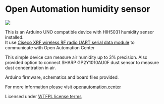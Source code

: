 # Open Automation humidity sensor   

![](http://smartcontrol.lt/images/portfolio/S04.jpg)

This is an Arduino UNO compatible device with HIH5031 humidity sensor installed.  
It use [Ciseco XRF wireless RF radio UART serial data module][] to communicate with Open Automation Center

  
This simple device can measure air humidity up to 3% precision. Also provided option to connect SHARP GP2Y1010AU0F dust sensor to measure dust concentration in air.
  
Arduino firmware, schematics and board files provided. 
  
For more information please visit [openautomation.center](http://openautomation.center)

Licensed under [WTFPL license terms](http://www.wtfpl.net/)

[Ciseco XRF wireless RF radio UART serial data module]: http://shop.ciseco.co.uk/xrf-wireless-rf-radio-uart-serial-data-module-xbee-shaped/
